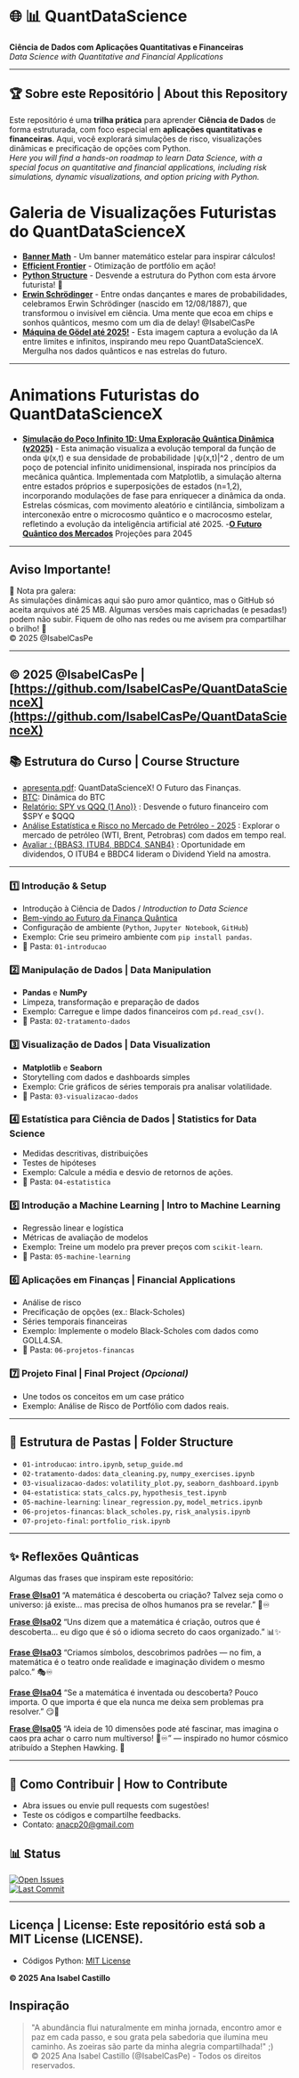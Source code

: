 
# 🌐 📊 QuantDataScience  
**Ciência de Dados com Aplicações Quantitativas e Financeiras**  
*Data Science with Quantitative and Financial Applications*  

---

## 🏆 Sobre este Repositório | About this Repository  
Este repositório é uma **trilha prática** para aprender **Ciência de Dados** de forma estruturada, com foco especial em **aplicações quantitativas e financeiras**. Aqui, você explorará simulações de risco, visualizações dinâmicas e precificação de opções com Python.  
*Here you will find a hands-on roadmap to learn Data Science, with a special focus on quantitative and financial applications, including risk simulations, dynamic visualizations, and option pricing with Python.*
# Galeria de Visualizações Futuristas do QuantDataScienceX

- **[Banner Math](BannerMath.png)** - Um banner matemático estelar para inspirar cálculos!  
- **[Efficient Frontier](FrontierEfficient.png)** - Otimização de portfólio em ação!   
- **[Python Structure](python_structure.png)** - Desvende a estrutura do Python com esta árvore futurista! 🌌
- **[Erwin Schrödinger](celebratingEquation.png)** - Entre ondas dançantes e mares de probabilidades, celebramos Erwin Schrödinger (nascido em 12/08/1887), que transformou o invisível em ciência.
  Uma mente que ecoa em chips e sonhos quânticos, mesmo com um dia de delay!  @IsabelCasPe
- **[Máquina de Gödel até 2025!](evolutionIA.png)** -  Esta imagem captura a evolução da IA entre limites e infinitos, inspirando meu repo QuantDataScienceX. Mergulha nos dados quânticos e nas estrelas do futuro.
---
# Animations Futuristas do QuantDataScienceX
- **[Simulação do Poço Infinito 1D: Uma Exploração Quântica Dinâmica (v2025)](infinite_well_cosmic.gif)** - Esta animação visualiza a evolução temporal da função de onda ψ(x,t)
 e sua densidade de probabilidade ∣ψ(x,t)|^2 ,  dentro de um poço de potencial infinito unidimensional, inspirada nos princípios da mecânica quântica. Implementada com Matplotlib, a simulação alterna entre estados próprios e superposições de estados (n=1,2), incorporando modulações de fase para enriquecer a dinâmica da onda. Estrelas cósmicas, com movimento aleatório e cintilância, simbolizam a interconexão entre o microcosmo quântico e o macrocosmo estelar, refletindo a evolução da inteligência artificial até 2025. 
-**[O Futuro Quântico dos Mercados](mercado_quantico.gif)** Projeções para 2045 
---

## Aviso Importante! 
🎥 Nota pra galera:  
As simulações dinâmicas aqui são puro amor quântico, mas o GitHub só aceita arquivos até 25 MB. Algumas versões mais caprichadas (e pesadas!) podem não subir. Fiquem de olho nas redes ou me avisem pra compartilhar o brilho! 🌟  
© 2025 @IsabelCasPe

---




© 2025 @IsabelCasPe | [https://github.com/IsabelCasPe/QuantDataScienceX](https://github.com/IsabelCasPe/QuantDataScienceX)
---

## 📚 Estrutura do Curso | Course Structure
- [apresenta.pdf](apresenta.pdf): QuantDataScienceX!  O Futuro das Finanças.
- [BTC](btc.pdf): Dinâmica do BTC
- [Relatório: SPY vs QQQ (1 Ano)}](RelatorioQQQandSPY.pdf) : Desvende o futuro financeiro com $SPY e $QQQ  
- [Análise Estatística e Risco no Mercado de Petróleo - 2025](PetroRelatorio.pdf) : Explorar o mercado de petróleo (WTI, Brent, Petrobras) com dados em tempo real.
- [Avaliar : {BBAS3, ITUB4, BBDC4, SANB4}](RelatorioDe4Banks.pdf) : Oportunidade em dividendos, O ITUB4 e BBDC4 lideram o Dividend Yield na amostra.
- --
### 1️⃣ Introdução & Setup  
- Introdução à Ciência de Dados / *Introduction to Data Science*
- [Bem-vindo ao Futuro da Finança Quântica](Introduction.pdf)
- Configuração de ambiente (`Python`, `Jupyter Notebook`, `GitHub`)  
- Exemplo: Crie seu primeiro ambiente com `pip install pandas`.  
- 📂 Pasta: `01-introducao`

### 2️⃣ Manipulação de Dados | Data Manipulation  
- **Pandas** e **NumPy**  
- Limpeza, transformação e preparação de dados  
- Exemplo: Carregue e limpe dados financeiros com `pd.read_csv()`.  
- 📂 Pasta: `02-tratamento-dados`

### 3️⃣ Visualização de Dados | Data Visualization  
- **Matplotlib** e **Seaborn**  
- Storytelling com dados e dashboards simples  
- Exemplo: Crie gráficos de séries temporais pra analisar volatilidade.  
- 📂 Pasta: `03-visualizacao-dados`

### 4️⃣ Estatística para Ciência de Dados | Statistics for Data Science  
- Medidas descritivas, distribuições  
- Testes de hipóteses  
- Exemplo: Calcule a média e desvio de retornos de ações.  
- 📂 Pasta: `04-estatistica`

### 5️⃣ Introdução a Machine Learning | Intro to Machine Learning  
- Regressão linear e logística  
- Métricas de avaliação de modelos  
- Exemplo: Treine um modelo pra prever preços com `scikit-learn`.  
- 📂 Pasta: `05-machine-learning`

### 6️⃣ Aplicações em Finanças | Financial Applications  
- Análise de risco  
- Precificação de opções (ex.: Black-Scholes)  
- Séries temporais financeiras  
- Exemplo: Implemente o modelo Black-Scholes com dados como GOLL4.SA.  
- 📂 Pasta: `06-projetos-financas`

### 7️⃣ Projeto Final | Final Project *(Opcional)*  
- Une todos os conceitos em um case prático  
- Exemplo: Análise de Risco de Portfólio com dados reais.  

---

## 📂 Estrutura de Pastas | Folder Structure  
- `01-introducao`: `intro.ipynb`, `setup_guide.md`  
- `02-tratamento-dados`: `data_cleaning.py`, `numpy_exercises.ipynb`  
- `03-visualizacao-dados`: `volatility_plot.py`, `seaborn_dashboard.ipynb`  
- `04-estatistica`: `stats_calcs.py`, `hypothesis_test.ipynb`  
- `05-machine-learning`: `linear_regression.py`, `model_metrics.ipynb`  
- `06-projetos-financas`: `black_scholes.py`, `risk_analysis.ipynb`  
- `07-projeto-final`: `portfolio_risk.ipynb`  

---
## ✨ Reflexões Quânticas

Algumas das frases que inspiram este repositório:

**[Frase @Isa01](mathIsa01.png)** “A matemática é descoberta ou criação? Talvez seja como o universo: já existe… mas precisa de olhos humanos pra se revelar.” 🌌♾️

**[Frase @Isa02](mathIsa02.png)** “Uns dizem que a matemática é criação, outros que é descoberta… eu digo que é só o idioma secreto do caos organizado.” 📊✨

**[Frase @Isa03](mathIsa03.png)** “Criamos símbolos, descobrimos padrões — no fim, a matemática é o teatro onde realidade e imaginação dividem o mesmo palco.” 🎭♾️

**[Frase @Isa04](mathIsa04.png)** “Se a matemática é inventada ou descoberta? Pouco importa. O que importa é que ela nunca me deixa sem problemas pra resolver.” 😏📐

**[Frase @Isa05](mathIsa05.png)** “A ideia de 10 dimensões pode até fascinar, mas imagina o caos pra achar o carro num multiverso! 🚗♾️” — inspirado no humor cósmico atribuído a Stephen Hawking. 🌌

---

## 🤝 Como Contribuir | How to Contribute  
- Abra issues ou envie pull requests com sugestões!  
- Teste os códigos e compartilhe feedbacks.  
- Contato: [anacp20@gmail.com](mailto:anacp20@gmail.com)  

## 📊 Status  
[![Open Issues](https://img.shields.io/github/issues-raw/isabelcaspe/QuantDataScience)](https://github.com/isabelcaspe/QuantDataScience/issues)  
[![Last Commit](https://img.shields.io/github/last-commit/isabelcaspe/QuantDataScience)](https://github.com/isabelcaspe/QuantDataScience/commits/main)

---

## Licença | License: Este repositório está sob a MIT License (LICENSE).
- Códigos Python: [MIT License](LICENSE)

**© 2025 Ana Isabel Castillo** 
## Inspiração
> "A abundância flui naturalmente em minha jornada, encontro amor e paz em cada passo, e sou grata pela sabedoria que ilumina meu caminho. As zoeiras são parte da minha alegria compartilhada!" ;)  
> © 2025 Ana Isabel Castillo (@IsabelCasPe) - Todos os direitos reservados.



